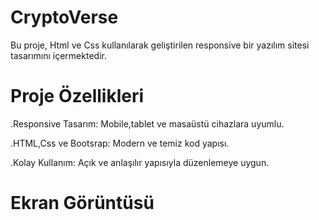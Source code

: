 # CryptoVerse

Bu proje, Html ve Css kullanılarak geliştirilen responsive bir yazılım sitesi tasarımını içermektedir.

# Proje Özellikleri

.Responsive Tasarım: Mobile,tablet ve masaüstü cihazlara uyumlu.

.HTML,Css ve Bootsrap: Modern ve temiz kod yapısı. 

.Kolay Kullanım: Açık ve anlaşılır yapısıyla düzenlemeye uygun.

# Ekran Görüntüsü


